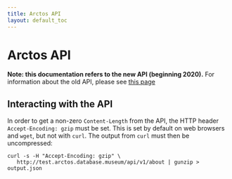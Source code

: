 ```yaml
---
title: Arctos API
layout: default_toc
---
```


# Arctos API

**Note: this documentation refers to the new API (beginning 2020).**
For information about the old API, please see [this
page](https://arctos.database.museum/info/api.cfm)

## Interacting with the API

In order to get a non-zero `Content-Length` from the API, the HTTP
header `Accept-Encoding: gzip` must be set. This is set by default on
web browsers and `wget`, but not with `curl`.  The output from `curl`
must then be uncompressed:
```
curl -s -H "Accept-Encoding: gzip" \
   http://test.arctos.database.museum/api/v1/about | gunzip > output.json
```


